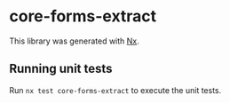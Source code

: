 # core-forms-extract

This library was generated with [Nx](https://nx.dev).


## Running unit tests

Run `nx test core-forms-extract` to execute the unit tests.


